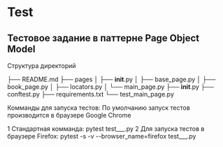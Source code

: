 # Test
## Тестовое задание в паттерне Page Object Model


Структура директорий

├── README.md
├── pages
│   ├── __init__.py
│   ├── base_page.py
│   ├── book_page.py
│   ├── locators.py
│   └── main_page.py
├── __init__.py
├── conftest.py
├── requirements.txt
└── test_main_page.py


Комманды для запуска тестов: 
По умолчанию запуск тестов производится в браузере Google Chrome

1  Стандартная комманда: pytest test___.py
2  Для запуска тестов в браузере Firefox: pytest -s -v --browser_name=firefox test___.py
